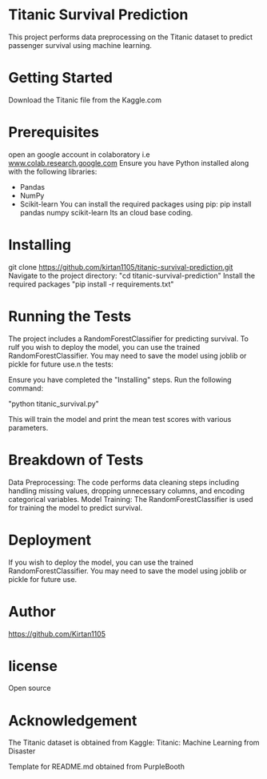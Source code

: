 # Titanic Survival Prediction 
This project performs data preprocessing on the Titanic dataset to predict passenger survival using machine learning.
# Getting Started
Download the Titanic file from the Kaggle.com 
# Prerequisites
open an google account in colaboratory i.e www.colab.research.google.com
Ensure you have Python installed along with the following libraries:
- Pandas
- NumPy
- Scikit-learn
You can install the required packages using pip:
pip install pandas numpy scikit-learn
Its an cloud base coding.

# Installing
git clone https://github.com/kirtan1105/titanic-survival-prediction.git
Navigate to the project directory:
"cd titanic-survival-prediction"
Install the required packages
"pip install -r requirements.txt"

# Running the Tests
The project includes a RandomForestClassifier for predicting survival. To ruIf you wish to deploy the model, you can use the trained RandomForestClassifier. You may need to save the model using joblib or pickle for future use.n the tests:

Ensure you have completed the "Installing" steps.
Run the following command:

"python titanic_survival.py"

This will train the model and print the mean test scores with various parameters.

# Breakdown of Tests

Data Preprocessing: The code performs data cleaning steps including handling missing values, dropping unnecessary columns, and encoding categorical variables.
Model Training: The RandomForestClassifier is used for training the model to predict survival.

# Deployment

If you wish to deploy the model, you can use the trained RandomForestClassifier. You may need to save the model using joblib or pickle for future use.

# Author

https://github.com/Kirtan1105

# license
Open source

# Acknowledgement
The Titanic dataset is obtained from Kaggle: Titanic: Machine Learning from Disaster

Template for README.md obtained from PurpleBooth



